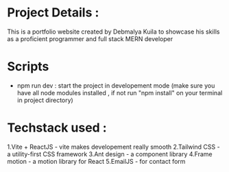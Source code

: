 # Project Details :

This is a portfolio website created by Debmalya Kuila to showcase his skills as a proficient programmer and full stack MERN developer

# Scripts

- npm run dev : start the project in developement mode
(make sure you have all node modules installed , if not run "npm install" on your terminal in project directory)


# Techstack used : 
1.Vite + ReactJS - vite makes developement really smooth
2.Tailwind CSS - a utility-first CSS framework
3.Ant design - a component library
4.Frame motion - a motion library for React
5.EmailJS - for contact form